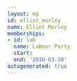 ```yaml
---
layout: mp
id: elliot_morley
name: Elliot Morley
memberships:
- id: lab
  name: Labour Party
  start: 
  end: '2010-03-30'
autogenerated: true
---
```

